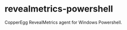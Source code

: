 revealmetrics-powershell
========================

CopperEgg RevealMetrics agent for Windows Powershell. 